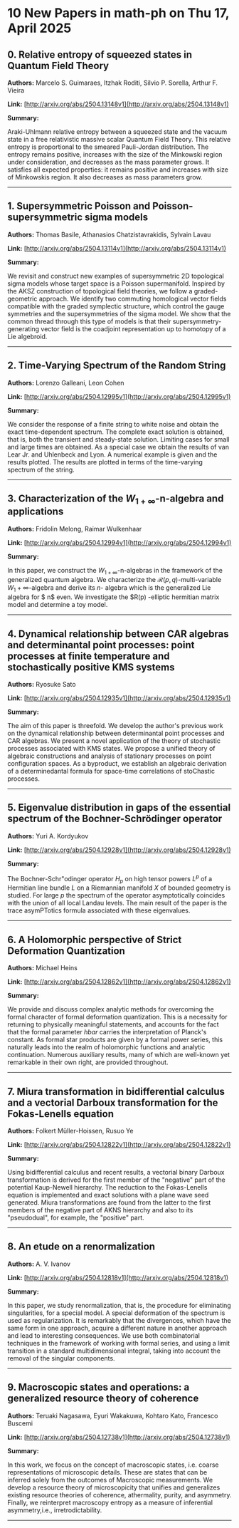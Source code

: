 # 10 New Papers in math-ph on Thu 17, April 2025

## 0. Relative entropy of squeezed states in Quantum Field Theory

**Authors:** Marcelo S. Guimaraes, Itzhak Roditi, Silvio P. Sorella, Arthur F. Vieira

**Link:** [http://arxiv.org/abs/2504.13148v1](http://arxiv.org/abs/2504.13148v1)

**Summary:**

Araki-Uhlmann relative entropy between a squeezed state and the vacuum state in a free relativistic massive scalar Quantum Field Theory. This relative entropy is proportional to the smeared Pauli-Jordan distribution. The entropy remains positive, increases with the size of the Minkowski region under consideration, and decreases as the mass parameter grows. It satisfies all expected properties: it remains positive and increases with size of Minkowskis region. It also decreases as mass parameters grow.

---

## 1. Supersymmetric Poisson and Poisson-supersymmetric sigma models

**Authors:** Thomas Basile, Athanasios Chatzistavrakidis, Sylvain Lavau

**Link:** [http://arxiv.org/abs/2504.13114v1](http://arxiv.org/abs/2504.13114v1)

**Summary:**

We revisit and construct new examples of supersymmetric 2D topological sigma models whose target space is a Poisson supermanifold. Inspired by the AKSZ construction of topological field theories, we follow a graded-geometric approach. We identify two commuting homological vector fields compatible with the graded symplectic structure, which control the gauge symmetries and the supersymmetries of the sigma model. We show that the common thread through this type of models is that their supersymmetry-generating vector field is the coadjoint representation up to homotopy of a Lie algebroid.

---

## 2. Time-Varying Spectrum of the Random String

**Authors:** Lorenzo Galleani, Leon Cohen

**Link:** [http://arxiv.org/abs/2504.12995v1](http://arxiv.org/abs/2504.12995v1)

**Summary:**

We consider the response of a finite string to white noise and obtain the exact time-dependent spectrum. The complete exact solution is obtained, that is, both the transient and steady-state solution. Limiting cases for small and large times are obtained. As a special case we obtain the results of van Lear Jr. and Uhlenbeck and Lyon. A numerical example is given and the results plotted. The results are plotted in terms of the time-varying spectrum of the string.

---

## 3. Characterization of the $W_{1+\infty}$-n-algebra and applications

**Authors:** Fridolin Melong, Raimar Wulkenhaar

**Link:** [http://arxiv.org/abs/2504.12994v1](http://arxiv.org/abs/2504.12994v1)

**Summary:**

In this paper, we construct the $W_{1+\infty}$-n-algebras in the framework of the generalized quantum algebra. We characterize the $\mathcal{R}(p,q)$-multi-variable $W_1+ \infty$-algebra and derive its $n$- algebra which is the generalized Lie algebra for $ n$ even. We investigate the $R(p) -elliptic hermitian matrix model and determine a toy model.

---

## 4. Dynamical relationship between CAR algebras and determinantal point   processes: point processes at finite temperature and stochastically positive   KMS systems

**Authors:** Ryosuke Sato

**Link:** [http://arxiv.org/abs/2504.12935v1](http://arxiv.org/abs/2504.12935v1)

**Summary:**

The aim of this paper is threefold. We develop the author's previous work on the dynamical relationship between determinantal point processes and CAR algebras. We present a novel application of the theory of stochastic processes associated with KMS states. We propose a unified theory of algebraic constructions and analysis of stationary processes on point configuration spaces. As a byproduct, we establish an algebraic derivation of a determinedantal formula for space-time correlations of stoChastic processes.

---

## 5. Eigenvalue distribution in gaps of the essential spectrum of the   Bochner-Schrödinger operator

**Authors:** Yuri A. Kordyukov

**Link:** [http://arxiv.org/abs/2504.12928v1](http://arxiv.org/abs/2504.12928v1)

**Summary:**

The Bochner-Schr\"odinger operator $H_p$ on high tensor powers $L^p$ of a Hermitian line bundle $L$ on a Riemannian manifold $X$ of bounded geometry is studied. For large $p$ the spectrum of the operator asymptotically coincides with the union of all local Landau levels. The main result of the paper is the trace asymPTotics formula associated with these eigenvalues.

---

## 6. A Holomorphic perspective of Strict Deformation Quantization

**Authors:** Michael Heins

**Link:** [http://arxiv.org/abs/2504.12862v1](http://arxiv.org/abs/2504.12862v1)

**Summary:**

We provide and discuss complex analytic methods for overcoming the formal character of formal deformation quantization. This is a necessity for returning to physically meaningful statements, and accounts for the fact that the formal parameter $hbar$ carries the interpretation of Planck's constant. As formal star products are given by a formal power series, this naturally leads into the realm of holomorphic functions and analytic continuation. Numerous auxiliary results, many of which are well-known yet remarkable in their own right, are provided throughout.

---

## 7. Miura transformation in bidifferential calculus and a vectorial Darboux   transformation for the Fokas-Lenells equation

**Authors:** Folkert Müller-Hoissen, Rusuo Ye

**Link:** [http://arxiv.org/abs/2504.12822v1](http://arxiv.org/abs/2504.12822v1)

**Summary:**

Using bidifferential calculus and recent results, a vectorial binary Darboux transformation is derived for the first member of the "negative" part of the potential Kaup-Newell hierarchy. The reduction to the Fokas-Lenells equation is implemented and exact solutions with a plane wave seed generated. Miura transformations are found from the latter to the first members of the negative part of AKNS hierarchy and also to its "pseudodual", for example, the "positive" part.

---

## 8. An etude on a renormalization

**Authors:** A. V. Ivanov

**Link:** [http://arxiv.org/abs/2504.12818v1](http://arxiv.org/abs/2504.12818v1)

**Summary:**

In this paper, we study renormalization, that is, the procedure for eliminating singularities, for a special model. A special deformation of the spectrum is used as regularization. It is remarkably that the divergences, which have the same form in one approach, acquire a different nature in another approach and lead to interesting consequences. We use both combinatorial techniques in the framework of working with formal series, and using a limit transition in a standard multidimensional integral, taking into account the removal of the singular components.

---

## 9. Macroscopic states and operations: a generalized resource theory of   coherence

**Authors:** Teruaki Nagasawa, Eyuri Wakakuwa, Kohtaro Kato, Francesco Buscemi

**Link:** [http://arxiv.org/abs/2504.12738v1](http://arxiv.org/abs/2504.12738v1)

**Summary:**

In this work, we focus on the concept of macroscopic states, i.e. coarse representations of microscopic details. These are states that can be inferred solely from the outcomes of Macroscopic measurements. We develop a resource theory of microscopicity that unifies and generalizes existing resource theories of coherence, athermality, purity, and asymmetry. Finally, we reinterpret macroscopy entropy as a measure of inferential asymmetry,i.e., irretrodictability.

---

